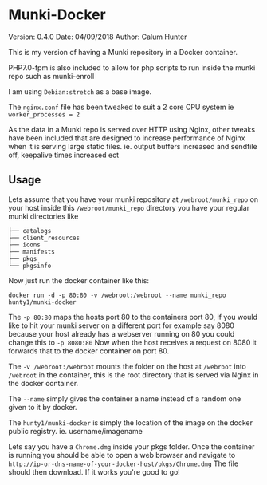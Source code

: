 # Munki-Docker

Version: 0.4.0
Date: 04/09/2018
Author: Calum Hunter

This is my version of having a Munki repository in a Docker container.

PHP7.0-fpm is also included to allow for php scripts to run inside the munki repo
such as munki-enroll

I am using `Debian:stretch` as a base image.

The `nginx.conf` file has been tweaked to suit a 2 core CPU system ie `worker_processes = 2`

As the data in a Munki repo is served over HTTP using Nginx, other tweaks have been included 
that are designed to increase performance of Nginx when it is serving large static files. 
ie. output buffers increased and sendfile off, keepalive times increased ect


## Usage

Lets assume that you have your munki repository at `/webroot/munki_repo` on your host
inside this `/webroot/munki_repo` directory you have your regular munki directories like
 
    ├── catalogs
    ├── client_resources
    ├── icons
    ├── manifests
    ├── pkgs
    └── pkgsinfo

Now just run the docker container like this:

    docker run -d -p 80:80 -v /webroot:/webroot --name munki_repo hunty1/munki-docker

The `-p 80:80` maps the hosts port 80 to the containers port 80, if you would like to hit your munki server on a different port
for example say 8080 because your host already has a webserver running on 80 you could change this to 
`-p 8080:80` 
Now when the host receives a request on 8080 it forwards that to the docker container on port 80.

The `-v /webroot:/webroot` mounts the folder on the host at `/webroot` into `/webroot` in the container, this is the root
directory that is served via Nginx in the docker container.

The `--name` simply gives the container a name instead of a random one given to it by docker.

The `hunty1/munki-docker` is simply the location of the image on the docker public registry. ie. username/imagename

Lets say you have a `Chrome.dmg` inside your pkgs folder. Once the container is running you should be able to open a web browser
and navigate to `http://ip-or-dns-name-of-your-docker-host/pkgs/Chrome.dmg`
The file should then download. If it works you're good to go!


